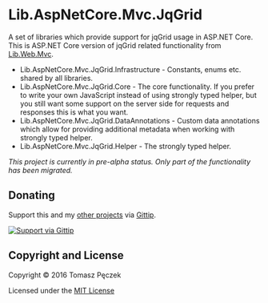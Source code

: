 # Lib.AspNetCore.Mvc.JqGrid

A set of libraries which provide support for jqGrid usage in ASP.NET Core. This is ASP.NET Core version of jqGrid related functionality from [Lib.Web.Mvc](https://github.com/tpeczek/Lib.Web.Mvc/).

- Lib.AspNetCore.Mvc.JqGrid.Infrastructure - Constants, enums etc. shared by all libraries.
- Lib.AspNetCore.Mvc.JqGrid.Core - The core functionality. If you prefer to write your own JavaScript instead of using strongly typed helper, but you still want some support on the server side for requests and responses this is what you want.
- Lib.AspNetCore.Mvc.JqGrid.DataAnnotations - Custom data annotations which allow for providing additional metadata when working with strongly typed helper.
- Lib.AspNetCore.Mvc.JqGrid.Helper - The strongly typed helper.

*This project is currently in pre-alpha status. Only part of the functionality has been migrated.*

## Donating
Support this and my [other projects](https://github.com/tpeczek/) via [Gittip](https://www.gittip.com/tpeczek/).

[![Support via Gittip](https://2.bp.blogspot.com/-hfTLKixXGvw/U-PmH5hGK4I/AAAAAAAAAf8/o94Go42VeZU/s1600/gittip.png)](https://www.gittip.com/tpeczek/)

## Copyright and License

Copyright © 2016 Tomasz Pęczek

Licensed under the [MIT License](https://github.com/tpeczek/Lib.AspNetCore.Mvc.JqGrid/blob/master/LICENSE.md)